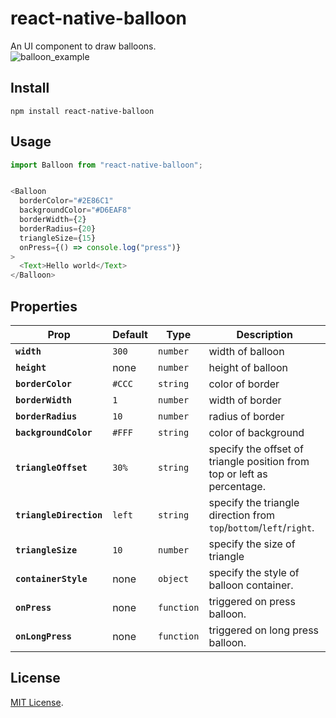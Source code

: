 # react-native-balloon

An UI component to draw balloons.  
![balloon_example](https://user-images.githubusercontent.com/7026785/36620231-6514b930-1935-11e8-84e2-79a25e44f25a.png)


## Install

```
npm install react-native-balloon
```

## Usage

```js
import Balloon from "react-native-balloon";


<Balloon
  borderColor="#2E86C1"
  backgroundColor="#D6EAF8"
  borderWidth={2}
  borderRadius={20}
  triangleSize={15}
  onPress={() => console.log("press")}
>
  <Text>Hello world</Text>
</Balloon>
```


## Properties

| Prop | Default | Type | Description |
|---|---|---| ---|
|**`width`**| `300` | `number`|width of balloon|
|**`height`**| none | `number`|height of balloon|
|**`borderColor`**| `#CCC` | `string`|color of border|
|**`borderWidth`**| `1` | `number`|width of border|
|**`borderRadius`**| `10` | `number`|radius of border|
|**`backgroundColor`**| `#FFF` | `string`|color of background|
|**`triangleOffset`**| `30%` | `string`|specify the offset of triangle position from top or left as percentage. |
|**`triangleDirection`**| `left` | `string`|specify the triangle direction from `top`/`bottom`/`left`/`right`.  |
|**`triangleSize`**| `10` | `number`|specify the size of triangle|
|**`containerStyle`**| none | `object`|specify the style of balloon container. |
|**`onPress`**| none | `function`|triggered on press balloon.|
|**`onLongPress`**| none | `function`|triggered on long press balloon.|



## License

[MIT License](http://opensource.org/licenses/mit-license.html).
